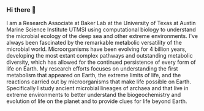 ### Hi there 👋

I am a Research Associate at Baker Lab at the University of Texas at Austin Marine Science Institute UTMSI using computational biology to understand the microbial ecology of the deep sea and other extreme environments. I've always been fascinated by the remarkable metabolic versatility of the microbial world. Microorganisms have been evolving for 4 billion years, developing the most extant complex pathways and outstanding metabolic diversity, which has allowed for the continued persistence of every form of life on Earth. My research efforts focuses on understanding the first metabolism that appeared on Earth, the extreme limits of life, and the reactions carried out by microorganisms that make life possible on Earth. Specifically I study ancient microbial lineages of archaea and that live in extreme environments to better understand the biogeochemistry and evolution of life on the planet and to provide clues for life beyond Earth.

<!--
**valdeanda/valdeanda** is a ✨ _special_ ✨ repository because its `README.md` (this file) appears on your GitHub profile.

Here are some ideas to get you started:

🔭 I’m currently working on 
-🌱 I’m currently learning ...
- 👯 I’m looking to collaborate on ...
- 🤔 I’m looking for help with ...
- 💬 Ask me about ...
- 📫 How to reach me: ...
- 😄 Pronouns: ...
- ⚡ Fun fact: ...
-->
